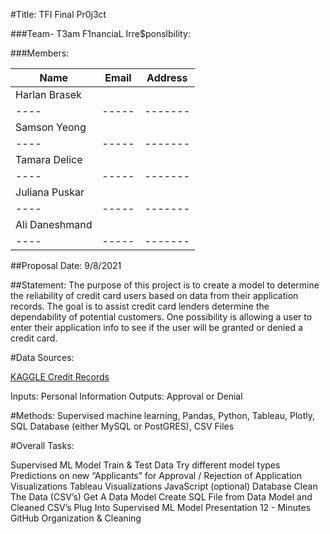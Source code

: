 #Title: TFI Final Pr0j3ct 

###Team- T3am F1nanciaL Irre$ponslbiIity:
 		

###Members:

|Name|Email|Address| 
|----|-----|-------| 
|Harlan Brasek|  |  |
|----|-----|-------| 
|Samson Yeong|  |  |
|----|-----|-------| 
|Tamara Delice|  |  |
|----|-----|-------| 
|Juliana Puskar|  |  |
|----|-----|-------| 
|Ali Daneshmand|  |  |
|----|-----|-------| 

##Proposal Date: 9/8/2021

##Statement: 
The purpose of this project is to create a model to determine the reliability of credit card users based on data from their application records.  The goal is to assist credit card lenders determine the dependability of potential customers.  One possibility is allowing a user to enter their application info to see if the user will be granted or denied a credit card.

#Data Sources:

[KAGGLE Credit Records](https://www.kaggle.com/rikdifos/credit-card-approval-prediction)

Inputs: Personal Information
Outputs: Approval or Denial

#Methods:
Supervised machine learning, Pandas, Python, Tableau, Plotly, SQL Database (either MySQL or PostGRES), CSV Files

#Overall Tasks:

Supervised ML Model
Train & Test Data
Try different model types
Predictions on new “Applicants” for Approval / Rejection of Application
Visualizations
Tableau Visualizations
JavaScript (optional)
Database
Clean The Data (CSV’s)
Get A Data Model
Create SQL File from Data Model and Cleaned CSV’s
Plug Into Supervised ML Model
Presentation
12 - Minutes
GitHub Organization & Cleaning

